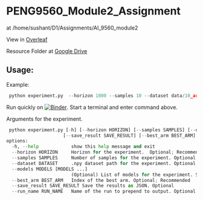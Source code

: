 # PENG9560_Module2_Assignment


at /home/sushant/D1/Assignments/AI_9560_module2


View in [Overleaf](https://www.overleaf.com/read/bpqxdfxbsxds#deab8a)

Resource Folder at [Google Drive](https://drive.google.com/drive/u/0/folders/1ZamN8_n0ETlPOtv5ehjcDv1lExfxLtVT)

## Usage:
Example:
```python
 python experiment.py  --horizon 1000 --samples 10 --dataset data/10_art.npy  --best_arm 0   --save_result true --run_name run1  --models RMED1 RMED2 IF BTM DOUBLER
```
Run quickly on [![Binder](https://mybinder.org/badge_logo.svg)](https://mybinder.org/v2/gh/SushantGautam/PENG9560_Module2_Assignment/HEAD). Start a terminal and enter command above.

Arguments for the experiment.

```python
 python experiment.py [-h] [--horizon HORIZON] [--samples SAMPLES] [--dataset DATASET] [--models MODELS [MODELS ...]]
                     [--save_result SAVE_RESULT] [--best_arm BEST_ARM] [--run_name RUN_NAME]
options:
  -h, --help            show this help message and exit
  --horizon HORIZON     Horizon for the experiment.  Optional; Recommended to set
  --samples SAMPLES     Number of samples for the experiment. Optional; Recommended to set
  --dataset DATASET     .npy dataset path for the experiment. Optional; Recommended to set
  --models MODELS [MODELS ...]
                        (Optional) List of models for the experiment. Sets all by default: RMED1  RMED2 IF BTM DOUBLER SAVAGE RUCB RCS 
  --best_arm BEST_ARM   Index of the best arm. Optional; Recommended
  --save_result SAVE_RESULT Save the results as JSON. Optional
  --run_name RUN_NAME   Name of the run to prepend to output. Optional
```
